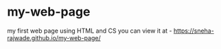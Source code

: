 # my-web-page
my first web page using HTML and CS
you can view it at - https://sneha-rajwade.github.io/my-web-page/
